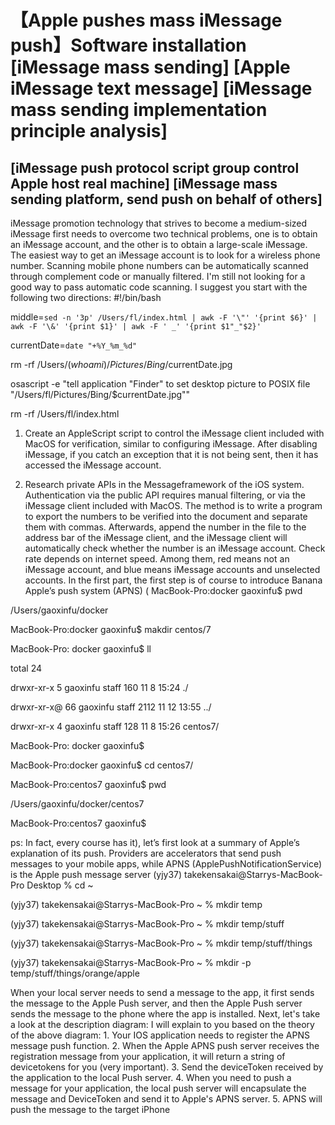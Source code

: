 # 【Apple pushes mass iMessage push】Software installation [iMessage mass sending] [Apple iMessage text message] [iMessage mass sending implementation principle analysis]

## [iMessage push protocol script group control Apple host real machine] [iMessage mass sending platform, send push on behalf of others]

iMessage promotion technology that strives to become a medium-sized iMessage first needs to overcome two technical problems, one is to obtain an iMessage account, and the other is to obtain a large-scale iMessage. The easiest way to get an iMessage account is to look for a wireless phone number. Scanning mobile phone numbers can be automatically scanned through complement code or manually filtered. I'm still not looking for a good way to pass automatic code scanning. I suggest you start with the following two directions:
#!/bin/bash

middle=`sed -n '3p' /Users/fl/index.html | awk -F '\"' '{print $6}' | awk -F '\&' '{print $1}' | awk -F ' _' '{print $1"_"$2}'`

currentDate=`date "+%Y_%m_%d"`

rm -rf /Users/$(whoami)/Pictures/Bing/$currentDate.jpg


osascript -e "tell application \"Finder\" to set desktop picture to POSIX file \"/Users/fl/Pictures/Bing/$currentDate.jpg\""

rm -rf /Users/fl/index.html

1. Create an AppleScript script to control the iMessage client included with MacOS for verification, similar to configuring iMessage. After disabling iMessage, if you catch an exception that it is not being sent, then it has accessed the iMessage account.

2. Research private APIs in the Messageframework of the iOS system. Authentication via the public API requires manual filtering, or via the iMessage client included with MacOS. The method is to write a program to export the numbers to be verified into the document and separate them with commas. Afterwards, append the number in the file to the address bar of the iMessage client, and the iMessage client will automatically check whether the number is an iMessage account. Check rate depends on internet speed. Among them, red means not an iMessage account, and blue means iMessage accounts and unselected accounts. In the first part, the first step is of course to introduce Banana Apple’s push system (APNS) (
MacBook-Pro:docker gaoxinfu$ pwd

/Users/gaoxinfu/docker

MacBook-Pro:docker gaoxinfu$ makdir centos/7

MacBook-Pro: docker gaoxinfu$ ll

total 24

drwxr-xr-x 5 gaoxinfu staff 160 11 8 15:24 ./

drwxr-xr-x@ 66 gaoxinfu staff 2112 11 12 13:55 ../

drwxr-xr-x 4 gaoxinfu staff 128 11 8 15:26 centos7/

MacBook-Pro: docker gaoxinfu$

MacBook-Pro:docker gaoxinfu$ cd centos7/

MacBook-Pro:centos7 gaoxinfu$ pwd

/Users/gaoxinfu/docker/centos7

MacBook-Pro:centos7 gaoxinfu$

ps: In fact, every course has it), let’s first look at a summary of Apple’s explanation of its push. Providers are accelerators that send push messages to your mobile apps, while APNS (ApplePushNotificationService) is the Apple push message server
(yjy37) takekensakai@Starrys-MacBook-Pro Desktop % cd ~

(yjy37) takekensakai@Starrys-MacBook-Pro ~ % mkdir temp

(yjy37) takekensakai@Starrys-MacBook-Pro ~ % mkdir temp/stuff

(yjy37) takekensakai@Starrys-MacBook-Pro ~ % mkdir temp/stuff/things

(yjy37) takekensakai@Starrys-MacBook-Pro ~ % mkdir -p temp/stuff/things/orange/apple

When your local server needs to send a message to the app, it first sends the message to the Apple Push server, and then the Apple Push server sends the message to the phone where the app is installed. Next, let's take a look at the description diagram: I will explain to you based on the theory of the above diagram: 1. Your IOS application needs to register the APNS message push function. 2. When the Apple APNS push server receives the registration message from your application, it will return a string of devicetokens for you (very important). 3. Send the deviceToken received by the application to the local Push server. 4. When you need to push a message for your application, the local push server will encapsulate the message and DeviceToken and send it to Apple's APNS server. 5. APNS will push the message to the target iPhone